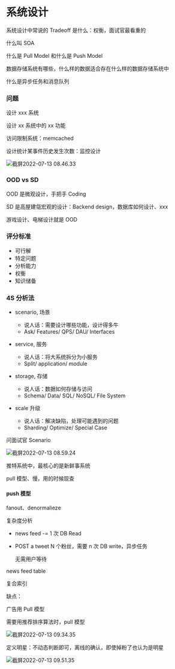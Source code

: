 # 系统设计

系统设计中常说的 Tradeoff 是什么：权衡，面试官最看重的

什么叫 SOA

什么是 Pull Model 和什么是 Push Model

数据存储系统有哪些，什么样的数据适合存在什么样的数据存储系统中

什么是异步任务和消息队列

### 问题

设计 xxx 系统

设计 xx 系统中的 xx 功能

访问限制系统：memcached

设计统计某事件历史发生次数：监控设计

![截屏2022-07-13 08.46.33](https://xingqiu-tuchuang-1256524210.cos.ap-shanghai.myqcloud.com/3978/%E6%88%AA%E5%B1%8F2022-07-13%2008.46.33.png)

### OOD vs SD

OOD 是微观设计，手把手 Coding

SD 是高屋建瓴宏观的设计：Backend design，数据库如何设计、xxx

游戏设计、电梯设计就是 OOD

### 评分标准

- 可行解
- 特定问题
- 分析能力
- 权衡
- 知识储备

### 4S 分析法

- scenario, 场景

  - 说人话：需要设计哪些功能，设计得多牛
  - Ask/ Features/ QPS/ DAU/ Interfaces

- service, 服务

  - 说人话：将大系统拆分为小服务
  - Split/ application/ module

- storage, 存储

  - 说人话：数据如何存储与访问
  - Schema/ Data/ SQL/ NoSQL/ File System

- scale 升级
  - 说人话：解决缺陷，处理可能遇到的问题
  - Sharding/ Optimize/ Special Case

问面试官 Scenario

![截屏2022-07-13 08.59.24](https://xingqiu-tuchuang-1256524210.cos.ap-shanghai.myqcloud.com/3978/%E6%88%AA%E5%B1%8F2022-07-13%2008.59.24.png)

推特系统中，最核心的是新鲜事系统

pull 模型、慢，用的时候现查

#### push 模型

fanout、denormalieze

复杂度分析

- news feed -= 1 次 DB Read

- POST a tweet N 个粉丝，需要 n 次 DB write，异步任务

  无需用户等待

news feed table

复合索引

缺点：

广告用 Pull 模型

需要用推荐排序算法时，pull 模型

![截屏2022-07-13 09.34.35](https://xingqiu-tuchuang-1256524210.cos.ap-shanghai.myqcloud.com/3978/%E6%88%AA%E5%B1%8F2022-07-13%2009.34.35.png)

定义明星：不动态判断即可，离线的确认，即使掉粉了也认为是明星

![截屏2022-07-13 09.51.35](https://xingqiu-tuchuang-1256524210.cos.ap-shanghai.myqcloud.com/3978/%E6%88%AA%E5%B1%8F2022-07-13%2009.51.35.png)
